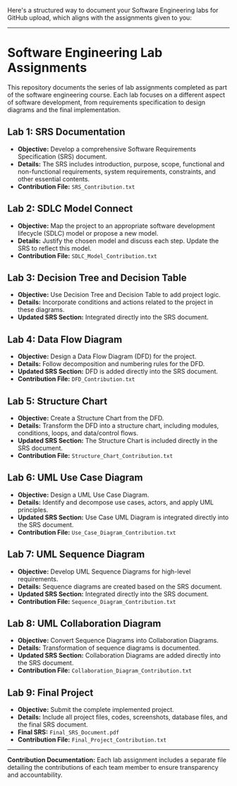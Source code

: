 Here's a structured way to document your Software Engineering labs for GitHub upload, which aligns with the assignments given to you:

---

# Software Engineering Lab Assignments

This repository documents the series of lab assignments completed as part of the software engineering course. Each lab focuses on a different aspect of software development, from requirements specification to design diagrams and the final implementation.

## Lab 1: SRS Documentation

* **Objective:** Develop a comprehensive Software Requirements Specification (SRS) document.
* **Details:** The SRS includes introduction, purpose, scope, functional and non-functional requirements, system requirements, constraints, and other essential contents.
* **Contribution File:** `SRS_Contribution.txt`

## Lab 2: SDLC Model Connect

* **Objective:** Map the project to an appropriate software development lifecycle (SDLC) model or propose a new model.
* **Details:** Justify the chosen model and discuss each step. Update the SRS to reflect this model.
* **Contribution File:** `SDLC_Model_Contribution.txt`

## Lab 3: Decision Tree and Decision Table

* **Objective:** Use Decision Tree and Decision Table to add project logic.
* **Details:** Incorporate conditions and actions related to the project in these diagrams.
* **Updated SRS Section:** Integrated directly into the SRS document.

## Lab 4: Data Flow Diagram

* **Objective:** Design a Data Flow Diagram (DFD) for the project.
* **Details:** Follow decomposition and numbering rules for the DFD.
* **Updated SRS Section:** DFD is added directly into the SRS document.
* **Contribution File:** `DFD_Contribution.txt`

## Lab 5: Structure Chart

* **Objective:** Create a Structure Chart from the DFD.
* **Details:** Transform the DFD into a structure chart, including modules, conditions, loops, and data/control flows.
* **Updated SRS Section:** The Structure Chart is included directly in the SRS document.
* **Contribution File:** `Structure_Chart_Contribution.txt`

## Lab 6: UML Use Case Diagram

* **Objective:** Design a UML Use Case Diagram.
* **Details:** Identify and decompose use cases, actors, and apply UML principles.
* **Updated SRS Section:** Use Case UML Diagram is integrated directly into the SRS document.
* **Contribution File:** `Use_Case_Diagram_Contribution.txt`

## Lab 7: UML Sequence Diagram

* **Objective:** Develop UML Sequence Diagrams for high-level requirements.
* **Details:** Sequence diagrams are created based on the SRS document.
* **Updated SRS Section:** Integrated directly into the SRS document.
* **Contribution File:** `Sequence_Diagram_Contribution.txt`

## Lab 8: UML Collaboration Diagram

* **Objective:** Convert Sequence Diagrams into Collaboration Diagrams.
* **Details:** Transformation of sequence diagrams is documented.
* **Updated SRS Section:** Collaboration Diagrams are added directly into the SRS document.
* **Contribution File:** `Collaboration_Diagram_Contribution.txt`

## Lab 9: Final Project

* **Objective:** Submit the complete implemented project.
* **Details:** Include all project files, codes, screenshots, database files, and the final SRS document.
* **Final SRS:** `Final_SRS_Document.pdf`
* **Contribution File:** `Final_Project_Contribution.txt`

---

**Contribution Documentation:** Each lab assignment includes a separate file detailing the contributions of each team member to ensure transparency and accountability.
